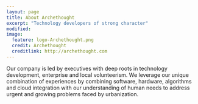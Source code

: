 ```yaml
---
layout: page
title: About Archethought
excerpt: "Technology developers of strong character"
modified: 
image:
  feature: logo-Archethought.png
  credit: Archethought
  creditlink: http://archethought.com
---
```

[^1]: Example: *domain.com/category-name/post-title*

Our company is led by executives with deep roots in technology development, enterprise and local volunteerism. We leverage our unique combination of experiences by combining software, hardware, algorithms and cloud integration with our understanding of human needs to address urgent and growing problems faced by urbanization.
